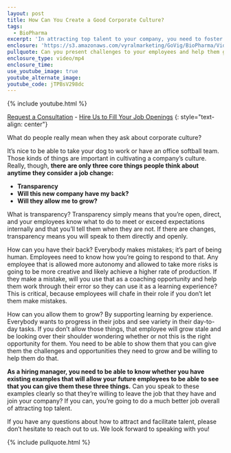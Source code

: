 ```yaml
---
layout: post
title: How Can You Create a Good Corporate Culture?
tags:
  - BioPharma
excerpt: 'In attracting top talent to your company, you need to foster transparency, present challenges to your employees, and be willing to help them grow in their roles.'
enclosure: 'https://s3.amazonaws.com/vyralmarketing/GoVig/BioPharma/Videos/2017/How+Can+You+Create+a+Good+Corporate+Culture%253F.mp4'
pullquote: Can you present challenges to your employees and help them grow?
enclosure_type: video/mp4
enclosure_time:
use_youtube_image: true
youtube_alternate_image:
youtube_code: jTPBsV298dc
---
```



{% include youtube.html %}

[Request a Consultation](http://govig.com/request-information/) - [Hire Us to Fill Your Job Openings](http://govig.com/contact/)
{: style="text-align: center"}

What do people really mean when they ask about corporate culture?&nbsp;

It’s nice to be able to take your dog to work or have an office softball team. Those kinds of things are important in cultivating a company’s culture. Really, though, **there are only three core things people think about anytime they consider a job change:**

* **Transparency**
* **Will this new company have my back?**
* **Will they allow me to grow?**

What is transparency? Transparency simply means that you’re open, direct, and your employees know what to do to meet or exceed expectations internally and that you’ll tell them when they are not. If there are changes, transparency means you will speak to them directly and openly.&nbsp;

How can you have their back? Everybody makes mistakes; it’s part of being human. Employees need to know how you’re going to respond to that. Any employee that is allowed more autonomy and allowed to take more risks is going to be more creative and likely achieve a higher rate of production. If they make a mistake, will you use that as a coaching opportunity and help them work through their error so they can use it as a learning experience? This is critical, because employees will chafe in their role if you don’t let them make mistakes.&nbsp;

How can you allow them to grow? By supporting learning by experience. Everybody wants to progress in their jobs and see variety in their day-to-day tasks. If you don’t allow those things, that employee will grow stale and be looking over their shoulder wondering whether or not this is the right opportunity for them. You need to be able to show them that you can give them the challenges and opportunities they need to grow and be willing to help them do that.&nbsp;

**As a hiring manager, you need to be able to know whether you have existing examples that will allow your future employees to be able to see that you can give them these three things.** Can you speak to these examples clearly so that they’re willing to leave the job that they have and join your company? If you can, you’re going to do a much better job overall of attracting top talent.&nbsp;

If you have any questions about how to attract and facilitate talent, please don’t hesitate to reach out to us. We look forward to speaking with you!&nbsp;

{% include pullquote.html %}
